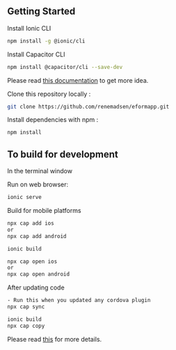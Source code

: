 ## Getting Started

Install Ionic CLI

``` bash
npm install -g @ionic/cli
```

Install Capacitor CLI

``` bash
npm install @capacitor/cli --save-dev
```

Please read [this documentation](https://capacitor.ionicframework.com/docs/getting-started/) to get more idea.

Clone this repository locally :

``` bash
git clone https://github.com/renemadsen/eformapp.git
```

Install dependencies with npm :

``` bash
npm install
```

## To build for development

In the terminal window

Run on web browser:

``` bash
ionic serve
```

Build for mobile platforms 

``` bash
npx cap add ios
or
npx cap add android
```

``` bash
ionic build
```

``` bash
npx cap open ios
or
npx cap open android
```

After updating code

``` bash
- Run this when you updated any cordova plugin
npx cap sync
```

``` bash
ionic build
npx cap copy
```

Please read [this](https://capacitor.ionicframework.com/docs/basics/opening-native-projects) for more details.


